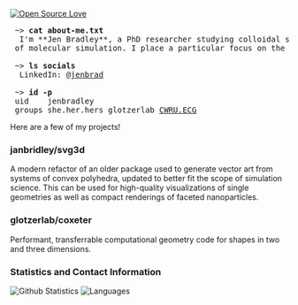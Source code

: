 <!--- [![Linkedin: Jenna Bradley](https://img.shields.io/badge/-jenbrad-blue?style=flat-square&logo=Linkedin&logoColor=white&link=https://www.linkedin.com/in/jenbrad/)](https://www.linkedin.com/in/jenbrad/) --->
[![Open Source Love](https://badges.frapsoft.com/os/v2/open-source.svg?v=103)](https://github.com/ellerbrock/open-source-badges/)


<pre>
 ~> <strong>cat about-me.txt</strong>
  I'm **Jen Bradley**, a PhD researcher studying colloidal self-assembly through the lens 
 of molecular simulation. I place a particular focus on the role of particle geometry in assembling and stabilizing complex phases.
  
 ~> <strong>ls socials</strong>
  LinkedIn: <a href="https://www.linkedin.com/in/jenbrad">@jenbrad</a>

 ~> <strong>id -p</strong>
 uid	jenbradley
 groups she.her.hers <a href="https://github.com/glotzerlab" style="text-decoration:none">glotzerlab</a> <a href="https://engineering.case.edu/research/labs/electro-ceramics/about style="text-decoration:none"">CWRU.ECG</a>
</pre>

Here are a few of my projects!

### janbridley/svg3d

A modern refactor of an older package used to generate vector art from systems of convex polyhedra, updated to better fit the scope of simulation science. This can be used for high-quality visualizations of single geometries as well as compact renderings of faceted nanoparticles.

<!--- TODO: Twisted pentagonal prisms building into icosahedron: 5akis pentagonal antiprism --->

<!--- TODO: simulation frame - should be high density (near perfect) - maybe quasicrystal, use shading for sure. --->

### glotzerlab/coxeter

Performant, transferrable computational geometry code for shapes in two and three dimensions.

<!--- TODO: point in polyhedron around the outside, plus some visualization of common properties: equation for volume computation, inertia tensor? --->


<!--- TODO: smaller side projects: one goofy "for the love of it" project and maybe one simulation one? Could be something else as well --->





### Statistics and Contact Information

<!-- <p float="left"> -->
  <!-- <img src=https://github-profile-summary-cards.vercel.app/api/cards/stats?username=janbridley&theme=github alt="Statistics" width="30%" /> -->
  <!-- <img src=https://github-profile-summary-cards.vercel.app/api/cards/most-commit-language?username=janbridley&theme=github alt="Languages" width="30%" /> -->
<!-- </p> -->


![Github Statistics](https://github-profile-summary-cards.vercel.app/api/cards/stats?username=janbridley&theme=github) ![Languages](https://github-profile-summary-cards.vercel.app/api/cards/most-commit-language?username=janbridley&theme=github)
